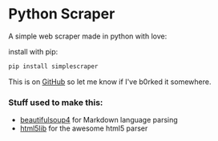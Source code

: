 # Python Scraper

A simple web scraper made in python with love:

install with pip:

```sh
pip install simplescraper
```

This is on [GitHub](https://github.com/ROZ32/pythonScraper) so let me know if I've b0rked it somewhere.


### Stuff used to make this:

 * [beautifulsoup4](https://github.com/getanewsletter/BeautifulSoup4) for Markdown language parsing
 * [html5lib](https://github.com/html5lib/html5lib-python) for the awesome html5 parser